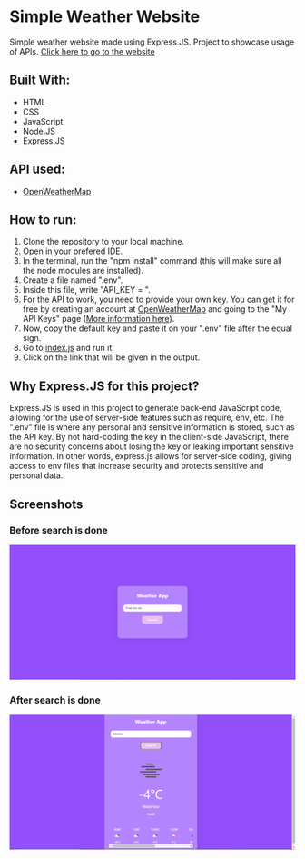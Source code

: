 # Simple Weather Website
Simple weather website made using Express.JS. Project to showcase usage of APIs. [Click here to go to the website](https://andres-borges.github.io/Weather_Website/)

## Built With:
* HTML
* CSS
* JavaScript
* Node.JS
* Express.JS

## API used:
* [OpenWeatherMap](https://openweathermap.org/api)

## How to run:
1. Clone the repository to your local machine.
2. Open in your prefered IDE.
3. In the terminal, run the "npm install" command (this will make sure all the node modules are installed).
4. Create a file named ".env".
5. Inside this file, write "API_KEY = ".
6. For the API to work, you need to provide your own key. You can get it for free by creating an account at [OpenWeatherMap](https://openweathermap.org/api) and going to the "My API Keys" page ([More information here](https://openweathermap.org/appid#:~:text=Once%20you%20sign%20up%20using,additional%20API%20keys%20if%20needed.)).
7. Now, copy the default key and paste it on your ".env" file after the equal sign.
8. Go to [index.js](/index.js) and run it.
9. Click on the link that will be given in the output.

## Why Express.JS for this project?

Express.JS is used in this project to generate back-end JavaScript code, allowing for the use of server-side features such as require, env, etc. The ".env" file is where any personal and sensitive information is stored, such as the API key. By not hard-coding the key in the client-side JavaScript, there are no security concerns about losing the key or leaking important sensitive information. In other words, express.js allows for server-side coding, giving access to env files that increase security and protects sensitive and personal data.

## Screenshots
### Before search is done
![Main Page](/Screenshots/main.png)
### After search is done
![Data Page](/Screenshots/data.png)

